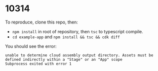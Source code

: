 # 10314

To reproduce, clone this repo, then:

* `npm install` in root of repository, then `tsc` to typescript compile.
* `cd example-app` and `npm install && tsc && cdk diff`

You should see the error:

```
unable to determine cloud assembly output directory. Assets must be defined indirectly within a "Stage" or an "App" scope
Subprocess exited with error 1
```